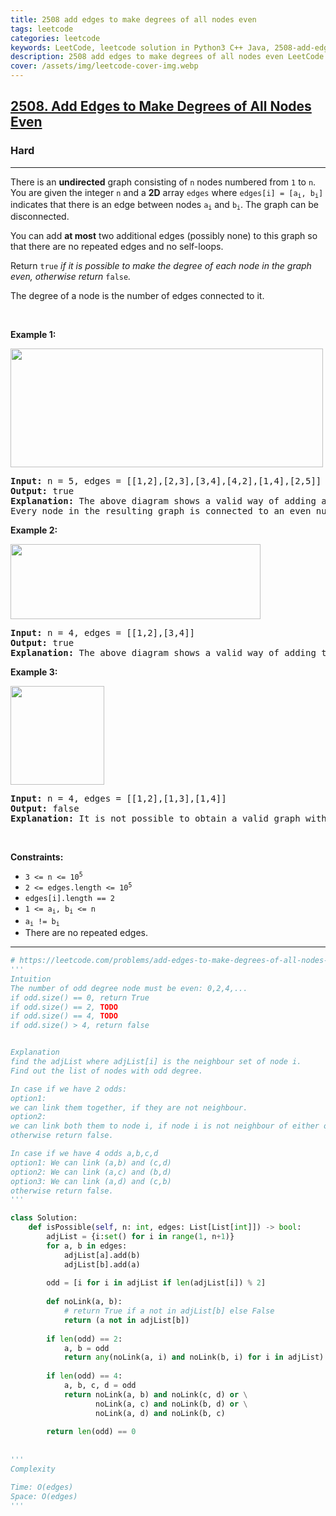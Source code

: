 ```yaml
---
title: 2508 add edges to make degrees of all nodes even
tags: leetcode
categories: leetcode
keywords: LeetCode, leetcode solution in Python3 C++ Java, 2508-add-edges-to-make-degrees-of-all-nodes-even solution
description: 2508 add edges to make degrees of all nodes even LeetCode Solution Explained
cover: /assets/img/leetcode-cover-img.webp
---
```





<h2><a href="https://leetcode.com/problems/add-edges-to-make-degrees-of-all-nodes-even/">2508. Add Edges to Make Degrees of All Nodes Even</a></h2><h3>Hard</h3><hr><div><p>There is an <strong>undirected</strong> graph consisting of <code>n</code> nodes numbered from <code>1</code> to <code>n</code>. You are given the integer <code>n</code> and a <strong>2D</strong> array <code>edges</code> where <code>edges[i] = [a<sub>i</sub>, b<sub>i</sub>]</code> indicates that there is an edge between nodes <code>a<sub>i</sub></code> and <code>b<sub>i</sub></code>. The graph can be disconnected.</p>

<p>You can add <strong>at most</strong> two additional edges (possibly none) to this graph so that there are no repeated edges and no self-loops.</p>

<p>Return <code>true</code><em> if it is possible to make the degree of each node in the graph even, otherwise return </em><code>false</code><em>.</em></p>

<p>The degree of a node is the number of edges connected to it.</p>

<p>&nbsp;</p>
<p><strong>Example 1:</strong></p>
<img alt="" src="https://assets.leetcode.com/uploads/2022/10/26/agraphdrawio.png" style="width: 500px; height: 190px;">
<pre><strong>Input:</strong> n = 5, edges = [[1,2],[2,3],[3,4],[4,2],[1,4],[2,5]]
<strong>Output:</strong> true
<strong>Explanation:</strong> The above diagram shows a valid way of adding an edge.
Every node in the resulting graph is connected to an even number of edges.
</pre>

<p><strong>Example 2:</strong></p>
<img alt="" src="https://assets.leetcode.com/uploads/2022/10/26/aagraphdrawio.png" style="width: 400px; height: 120px;">
<pre><strong>Input:</strong> n = 4, edges = [[1,2],[3,4]]
<strong>Output:</strong> true
<strong>Explanation:</strong> The above diagram shows a valid way of adding two edges.</pre>

<p><strong>Example 3:</strong></p>
<img alt="" src="https://assets.leetcode.com/uploads/2022/10/26/aaagraphdrawio.png" style="width: 150px; height: 158px;">
<pre><strong>Input:</strong> n = 4, edges = [[1,2],[1,3],[1,4]]
<strong>Output:</strong> false
<strong>Explanation:</strong> It is not possible to obtain a valid graph with adding at most 2 edges.</pre>

<p>&nbsp;</p>
<p><strong>Constraints:</strong></p>

<ul>
	<li><code>3 &lt;= n &lt;= 10<sup>5</sup></code></li>
	<li><code>2 &lt;= edges.length &lt;= 10<sup>5</sup></code></li>
	<li><code>edges[i].length == 2</code></li>
	<li><code>1 &lt;= a<sub>i</sub>, b<sub>i</sub> &lt;= n</code></li>
	<li><code>a<sub>i</sub> != b<sub>i</sub></code></li>
	<li>There are no repeated edges.</li>
</ul>
</div>

---




```python
# https://leetcode.com/problems/add-edges-to-make-degrees-of-all-nodes-even/
'''
Intuition
The number of odd degree node must be even: 0,2,4,...
if odd.size() == 0, return True
if odd.size() == 2, TODO
if odd.size() == 4, TODO
if odd.size() > 4, return false


Explanation
find the adjList where adjList[i] is the neighbour set of node i.
Find out the list of nodes with odd degree.

In case if we have 2 odds:
option1:
we can link them together, if they are not neighbour.
option2:
we can link both them to node i, if node i is not neighbour of either of them.
otherwise return false.

In case if we have 4 odds a,b,c,d
option1: We can link (a,b) and (c,d)
option2: We can link (a,c) and (b,d)
option3: We can link (a,d) and (c,b)
otherwise return false.
'''

class Solution:
    def isPossible(self, n: int, edges: List[List[int]]) -> bool:
        adjList = {i:set() for i in range(1, n+1)}
        for a, b in edges:
            adjList[a].add(b)
            adjList[b].add(a)
        
        odd = [i for i in adjList if len(adjList[i]) % 2]
        
        def noLink(a, b):
            # return True if a not in adjList[b] else False
            return (a not in adjList[b]) 
                
        if len(odd) == 2:
            a, b = odd
            return any(noLink(a, i) and noLink(b, i) for i in adjList)
        
        if len(odd) == 4:
            a, b, c, d = odd
            return noLink(a, b) and noLink(c, d) or \
                   noLink(a, c) and noLink(b, d) or \
                   noLink(a, d) and noLink(b, c)
        
        return len(odd) == 0
    
    
'''
Complexity

Time: O(edges)
Space: O(edges)
'''
```
